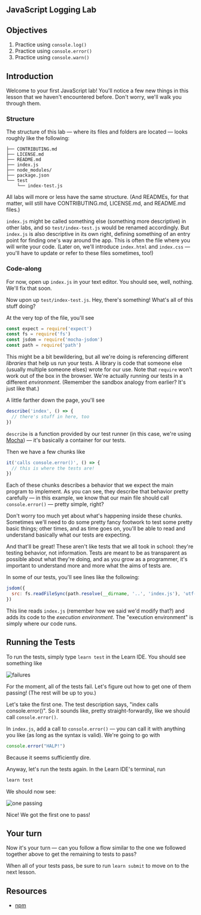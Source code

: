 JavaScript Logging Lab
---

## Objectives

1. Practice using `console.log()`
2. Practice using `console.error()`
3. Practice using `console.warn()`


## Introduction

Welcome to your first JavaScript lab! You'll notice a few new things in this lesson that we haven't encountered before. Don't worry, we'll walk you through them.

### Structure

The structure of this lab — where its files and folders are located — looks roughly like the following:

``` shell
├── CONTRIBUTING.md
├── LICENSE.md
├── README.md
├── index.js
├── node_modules/
├── package.json
└── test
    └── index-test.js
```

All labs will more or less have the same structure. (And READMEs, for that matter, will still have CONTRIBUTING.md, LICENSE.md, and README.md files.)

`index.js` might be called something else (something more descriptive) in other labs, and so `test/index-test.js` would be renamed accordingly. But `index.js` is also descriptive in its own right, defining something of an entry point for finding one's way around the app. This is often the file where you will write your code. (Later on, we'll introduce `index.html` and `index.css` — you'll have to update or refer to these files sometimes, too!)

### Code-along

For now, open up `index.js` in your text editor. You should see, well, nothing. We'll fix that soon.

Now upon up `test/index-test.js`. Hey, there's something! What's all of this stuff doing?

At the very top of the file, you'll see

``` javascript
const expect = require('expect')
const fs = require('fs')
const jsdom = require('mocha-jsdom')
const path = require('path')
```

This might be a bit bewildering, but all we're doing is referencing different _libraries_ that help us run your tests. A library is code that someone else (usually multiple someone elses) wrote for our use. Note that `require` won't work out of the box in the browser. We're actually running our tests in a different _environment_. (Remember the sandbox analogy from earlier? It's just like that.)

A little farther down the page, you'll see

``` javascript
describe('index', () => {
  // there's stuff in here, too
})
```

`describe` is a function provided by our test runner (in this case, we're using [Mocha](https://mochajs.org/)) — it's basically a container for our tests.

Then we have a few chunks like

``` javascript
it('calls console.error()', () => {
  // this is where the tests are!
})
```

Each of these chunks describes a behavior that we expect the main program to implement. As you can see, they describe that behavior pretty carefully — in this example, we know that our main file should call `console.error()` — pretty simple, right?

Don't worry too much yet about what's happening inside these chunks. Sometimes we'll need to do some pretty fancy footwork to test some pretty basic things; other times, and as time goes on, you'll be able to read and understand basically what our tests are expecting.

And that'll be great! These aren't like tests that we all took in school: they're testing behavior, not information. Tests are meant to be as transparent as possible about what they're doing, and as you grow as a programmer, it's important to understand more and more what the aims of tests are.

In some of our tests, you'll see lines like the following:

``` javascript
jsdom({
  src: fs.readFileSync(path.resolve(__dirname, '..', 'index.js'), 'utf-8')
})
```

This line reads `index.js` (remember how we said we'd modify that?) and adds its code to the _execution environment_. The "execution environment" is simply where our code runs.

## Running the Tests

To run the tests, simply type `learn test` in the Learn IDE. You should see something like

![failures](https://curriculum-content.s3.amazonaws.com/skills-based-js/console_lab_test_failures.png)

For the moment, all of the tests fail. Let's figure out how to get one of them passing! (The rest will be up to you.)

Let's take the first one. The test description says, "index calls console.error()". So it sounds like, pretty straight-forwardly, like we should call `console.error()`.

In `index.js`, add a call to `console.error()` — you can call it with anything you like (as long as the syntax is valid). We're going to go with

``` javascript
console.error("HALP!")
```

Because it seems sufficiently dire.

Anyway, let's run the tests again. In the Learn IDE's terminal, run 

``` javascript
learn test
```

We should now see:

![one passing](https://curriculum-content.s3.amazonaws.com/skills-based-js/console_lab_test_one_passing.png)

Nice! We got the first one to pass!

## Your turn

Now it's your turn — can you follow a flow similar to the one we followed together above to get the remaining to tests to pass?

When all of your tests pass, be sure to run `learn submit` to move on to the next lesson.

## Resources

- [npm](https://npmjs.org)
